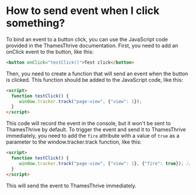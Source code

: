 # How to send event when I click something?

To bind an event to a button click, you can use the JavaScript code provided in the ThamesThrive documentation. First, you need to add an onClick event to the button, like this: 

```html
<button onClick="testClick()">Test click</button>
```

Then, you need to create a function that will send an event when the button is clicked. This function should be added to the JavaScript code, like this: 

```html title="Example" linenums="1"
<script>
  function testClick() {
     window.tracker.track("page-view", {"view": 1});
  }
</script>
```

This code will record the event in the console, but it won't be sent to ThamesThrive by default. To trigger the event and send it to ThamesThrive immediately, you need to add the `fire` attribute with a value of `true` as a parameter to the window.tracker.track function, like this: 

```html title="Example" linenums="1"
<script>
  function testClick() {
     window.tracker.track("page-view", {"view": 1}, {"fire": true}); // (1)
  }
</script>
```

This will send the event to ThamesThrive immediately.
